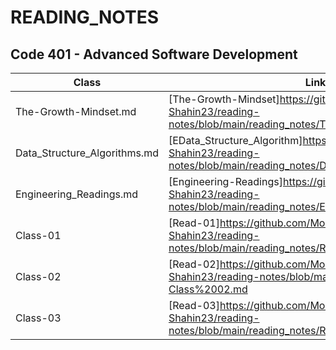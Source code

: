 # READING_NOTES


## Code 401 - Advanced Software Development


|   Class     |     Link    |
| ----------- | ----------- |
| The-Growth-Mindset.md | [The-Growth-Mindset]https://github.com/Mohammad-Shahin23/reading-notes/blob/main/reading_notes/The_Growth_Mindset.md |
| Data_Structure_Algorithms.md | [EData_Structure_Algorithm]https://github.com/Mohammad-Shahin23/reading-notes/blob/main/reading_notes/Data_Structure_Algorithms.md |
| Engineering_Readings.md | [Engineering-Readings]https://github.com/Mohammad-Shahin23/reading-notes/blob/main/reading_notes/Engineering_Readings.md |
|  Class-01   | [Read-01]https://github.com/Mohammad-Shahin23/reading-notes/blob/main/reading_notes/Read_Class%2001.md |
|  Class-02   | [Read-02]https://github.com/Mohammad-Shahin23/reading-notes/blob/main/reading_notes/Read-Class%2002.md |
| Class-03    | [Read-03]https://github.com/Mohammad-Shahin23/reading-notes/blob/main/reading_notes/Read_Class%2003.md |



